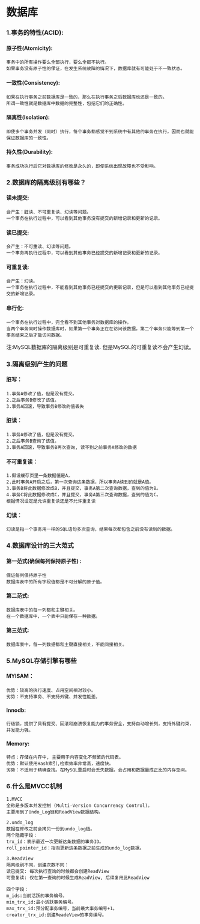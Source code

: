 # 数据库

### 1.事务的特性(ACID):

#### 原子性(Atomicity):
```
事务中的所有操作要么全部执行，要么全都不执行。
如果事务没有原子性的保证，在发生系统故障的情况下，数据库就有可能处于不一致状态。
```
#### 一致性(Consistency):
```
如果在执行事务之前数据库是一致的，那么在执行事务之后数据库也还是一致的。
所谓一致性就是数据库中数据的完整性，包括它们的正确性。
```
#### 隔离性(Isolation):
```
即使多个事务并发（同时）执行，每个事务都感觉不到系统中有其他的事务在执行，因而也就能保证数据库的一致性。
```
#### 持久性(Durability):
```
事务成功执行后它对数据库的修改是永久的，即使系统出现故障也不受影响。
```
### 2.数据库的隔离级别有哪些？

#### 读未提交:
```
会产生：脏读、不可重复读、幻读等问题。
一个事务在执行过程中，可以看到其他事务没有提交的新增记录和更新的记录。
```
#### 读已提交:
```
会产生：不可重读、幻读等问题。
一个事务再执行过程中，可以看到其他事务已经提交的新增记录和更新的记录。
```
#### 可重复读:
```
会产生：幻读。
一个事务在执行过程中，不能看到其他事务已经提交的更新记录，但是可以看到其他事务已经提交的新增记录。
```
#### 串行化:
```
一个事务在执行过程中，完全看不到其他事务对数据库的操作。
当两个事务同时操作数据库时，如果第一个事务正在在访问该数据，第二个事务只能等到第一个事务结束之后才能访问数据。
```
注:MySQL数据库的隔离级别是可重复读. 但是MySQL的可重复读不会产生幻读。
### 3.隔离级别产生的问题
#### 脏写：
```
1.事务A修改了值，但是没有提交。
2.之后事务B修改了该值。
3.事务A回滚，导致事务B修改的值丢失
```
#### 脏读：
```
1.事务A修改了值，但是没有提交。
2.之后事务B查询了该值。
3.事务A回滚，导致事务B再次查询, 读不到之前事务A修改的数据
```
#### 不可重复读：
```
1.假设缓存页里一条数据值是A，
2.此时事务A开启之后，第一次查询这条数据，所以事务A读到的就是A值。
3.事务B将此数据修改成B，并且提交，事务A第二次查询数据，查到的值为B。
4.事务C将此数据修改成C，并且提交，事务A第三次查询数据，查到的值为C。
根据情况设定是允许重复读还是不允许重复读
```
#### 幻读：
```
幻读是指一个事务用一样的SQL语句多次查询，结果每次都包含之前没有读到的数据。
```
### 4.数据库设计的三大范式
#### 第一范式(确保每列保持原子性) :
```
保证每列保持原子性
数据库表中的所有字段值都是不可分解的原子值。
```
#### 第二范式:
```
数据库表中的每一列都和主键相关。
在一个数据库中，一个表中只能保存一种数据。
```
#### 第三范式:
```
数据库表中，每一列数据都和主键直接相关，不能间接相关。
```
### 5.MySQL存储引擎有哪些
#### MYISAM：
```
优势：较高的执行速度、占用空间相对较小。
劣势：不支持事务、不支持外键、并发性能差。
```
#### Innodb:
```
行级锁，提供了具有提交、回滚和崩溃恢复能力的事务安全，支持自动增长列，支持外键约束，并发能力强。
```
#### Memory:
```
特点：存储在内存中, 主要用于内容变化不频繁的代码表。
优势：默认使用Hash索引,检索效率非常高，速度快。
劣势：不适用于精确查找。在MySQL重启时会丢失数据。会占用和数据量成正比的内存空间。
```
### 6.什么是MVCC机制
```
1.MVCC
全称是多版本并发控制 (Multi-Version Concurrency Control)。
主要用到了Undo_Log链和ReadView数据结构。

2.undo_log
数据在修改之前会拷贝一份到undo_log链。
两个隐藏字段：
trx_id：表示最近一次更新这条数据的事务ID。
roll_pointer_id：指向更新这条数据之前生成的undo_log数据。

3.ReadView
隔离级别不同，创建次数不同：
读已提交: 每次执行查询的时候都会创建ReadView
可重复读: 仅在第一查询的时候生成ReadView, 后续复用此ReadView

四个字段：
m_ids:当前活跃的事务编号。
min_trx_id:最小活跃事务编号。
max_trx_id:预分配事务编号，当前最大事务编号+1。
creator_trx_id:创建ReadeView的事务编号。
```
